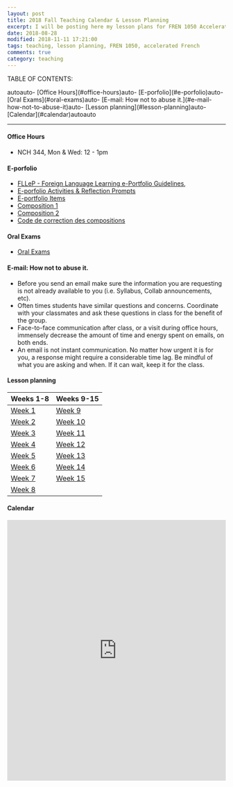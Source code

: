 ```yaml
---
layout: post
title: 2018 Fall Teaching Calendar & Lesson Planning
excerpt: I will be posting here my lesson plans for FREN 1050 Accelerated French, every week.     
date: 2018-08-28 
modified: 2018-11-11 17:21:00 
tags: teaching, lesson planning, FREN 1050, accelerated French 
comments: true
category: teaching
---
```


TABLE OF CONTENTS:
<!-- TOC -->autoauto- [Office Hours](#office-hours)auto- [E-porfolio](#e-porfolio)auto- [Oral Exams](#oral-exams)auto- [E-mail: How not to abuse it.](#e-mail-how-not-to-abuse-it)auto- [Lesson planning](#lesson-planning)auto- [Calendar](#calendar)autoauto<!-- /TOC -->
---

#### Office Hours 
- NCH 344, Mon & Wed: 12 - 1pm  


#### E-porfolio
- [FLLeP - Foreign Language Learning e-Portfolio Guidelines](http://simp.ly/publish/LhgQmV), 
- [E-porfolio Activities & Reflection Prompts](http://simp.ly/publish/LtZD0m)
- [E-portfolio Items](https://app.simplenote.com/publish/BG7GwV)
- [Composition 1](https://app.simplenote.com/publish/nvwBpC) 
- [Composition 2](https://app.simplenote.com/publish/PC7326)
- [Code de correction des compositions](https://app.simplenote.com/publish/95gYWN)  


#### Oral Exams
- [Oral Exams](https://app.simplenote.com/publish/Jjrnn3)  


#### E-mail: How not to abuse it. 
- Before you send an email make sure the information you are requesting is not already available to you (i.e. Syllabus, Collab announcements, etc).  
- Often times students have similar questions and concerns. Coordinate with your classmates and ask these questions in class for the benefit of the group.
- Face-to-face communication after class, or a visit during office hours, immensely decrease the amount of time and energy spent on emails, on both ends. 
- An email is not instant communication. No matter how urgent it is for you, a response might require a considerable time lag. Be mindful of what you are asking and when. If it can wait, keep it for the class.   


#### Lesson planning 

| Weeks 1-8 	                                        | Weeks 9-15	   |
|:------------------------------------------------------|:-----------------|
| [Week 1](https://app.simplenote.com/publish/ZGHPVp)   | [Week 9](https://app.simplenote.com/publish/K9GWcM) |
| [Week 2](https://app.simplenote.com/publish/CTLRzX)   | [Week 10](https://app.simplenote.com/publish/C2pWwW)|
| [Week 3](https://app.simplenote.com/publish/MyxJt8)   | [Week 11](https://app.simplenote.com/publish/WJ5FKh)|
| [Week 4](https://app.simplenote.com/publish/nWV6q8)   | [Week 12](https://app.simplenote.com/publish/0n88GD)|
| [Week 5](https://app.simplenote.com/publish/m8lNwq)   | [Week 13](https://app.simplenote.com/publish/DbyzwH)|
| [Week 6](https://app.simplenote.com/publish/9ktzXq)   | [Week 14](https://app.simplenote.com/publish/NXy15C)|
| [Week 7](https://app.simplenote.com/publish/5XfkBN)  	| [Week 15](https://app.simplenote.com/publish/zdJmJ3)|
| [Week 8](https://app.simplenote.com/publish/ScLlY2)   |            | 


#### Calendar 
 
<iframe src="https://calendar.google.com/calendar/embed?showTitle=0&amp;showDate=0&amp;showPrint=0&amp;showTabs=0&amp;showCalendars=0&amp;showTz=0&amp;height=600&amp;wkst=1&amp;bgcolor=%23FFFFFF&amp;src=virginia.edu_nf5j6ocml9bijdeg9aluej4710%40group.calendar.google.com&amp;color=%23B1365F&amp;ctz=America%2FNew_York" style="border-width:0" width="100%" height="600" frameborder="0" scrolling="no"></iframe>
